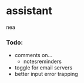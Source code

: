 # assistant
nea

### Todo:
* comments on...  
  * notesreminders
* toggle for email servers
* better input error trapping